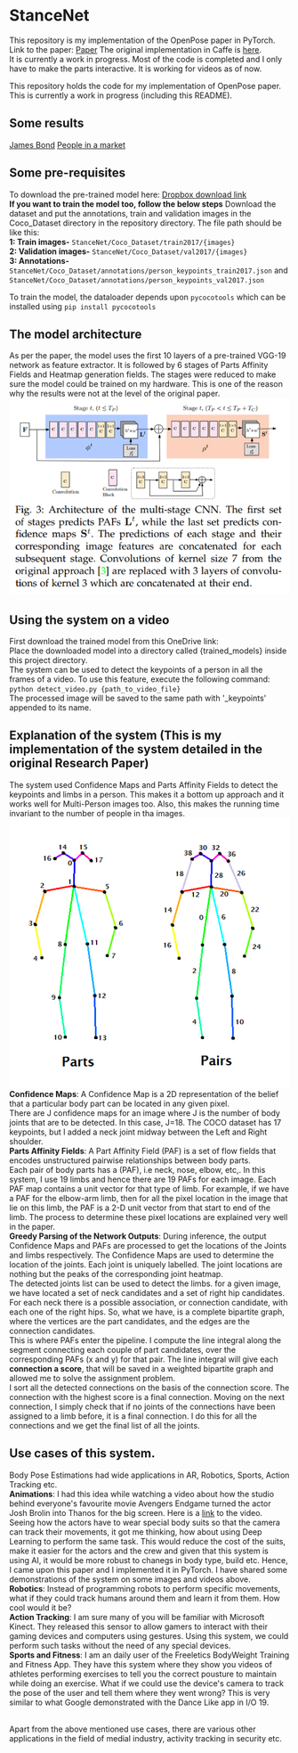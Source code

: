 # StanceNet
This repository is my implementation of the OpenPose paper in PyTorch. Link to the paper: [Paper](https://arxiv.org/abs/1611.08050)
The original implementation in Caffe is [here](https://github.com/ZheC/Realtime_Multi-Person_Pose_Estimation). <br> 
It is currently a work in progress. Most of the code is completed and I only have to make the parts interactive. It is working for videos as of now.

This repository holds the code for my implementation of OpenPose paper. This is currently a work in progress (including this README).
## Some results
[James Bond](https://github.com/myidispg/StanceNet/blob/master/results/james_bond_keypoints.png)
[People in a market](https://github.com/myidispg/StanceNet/blob/master/results/market.png)

## Some pre-requisites
To download the pre-trained model here: [Dropbox download link](https://www.dropbox.com/sh/47zif4g1bg7i9pl/AADYhpFEZQPbtaBzvZOsOd0ra?dl=0)<br>
**If you want to train the model too, follow the below steps**
Download the dataset and put the annotations, train and validation images in the Coco_Dataset directory in the repository directory. The file path should be like this:\
**1: Train images-** `StanceNet/Coco_Dataset/train2017/{images}`\
**2: Validation images-** `StanceNet/Coco_Dataset/val2017/{images}`\
**3: Annotations-** `StanceNet/Coco_Dataset/annotations/person_keypoints_train2017.json` and `StanceNet/Coco_Dataset/annotations/person_keypoints_val2017.json`

To train the model, the dataloader depends upon `pycocotools` which can be installed using `pip install pycocotools`

## The model architecture
As per the paper, the model uses the first 10 layers of a pre-trained VGG-19 network as feature extractor. It is followed by 6 stages of Parts Affinity Fields and Heatmap generation fields. The stages were reduced to make sure the model could be trained on my hardware. 
This is one of the reason why the results were not at the level of the original paper.<br>
![Model Architectue](https://github.com/myidispg/StanceNet/blob/master/readme_media/model_architecture.png)

## Using the system on a video
First download the trained model from this OneDrive link: <br>
Place the downloaded model into a directory called {trained_models} inside this project directory.<br>
The system can be used to detect the keypoints of a person in all the frames of a video. To use this feature, execute the following command:<br>
`python detect_video.py {path_to_video_file}`<br>
The processed image will be saved to the same path with '_keypoints' appended to its name.

## Explanation of the system (This is my implementation of the system detailed in the original Research Paper)
The system used Confidence Maps and Parts Affinity Fields to detect the keypoints and limbs in a person. This makes it a bottom up approach and it works well for Multi-Person images too. Also, this makes the running time invariant to the number of people in tha images.<br>
![Parts and Limbs Skeleton](https://github.com/myidispg/StanceNet/blob/master/readme_media/parts_and_skeleton.png)<br>
**Confidence Maps**: A Confidence Map is a 2D representation of the belief that a particular body part can be located in any given pixel.<br>
There are J confidence maps for an image where J is the number of body joints that are to be detected. In this case, J=18. The COCO dataset has 17 keypoints, but I added a neck joint midway between the Left and Right shoulder.<br>
**Parts Affinity Fields**: A Part Affinity Field (PAF) is a set of flow fields that encodes unstructured pairwise relationships between body parts. <br>
Each pair of body parts has a (PAF), i.e neck, nose, elbow, etc,. In this system, I use 19 limbs and hence there are 19 PAFs for each image. Each PAF map contains a unit vector for that type of limb. For example, if we have a PAF for the elbow-arm limb, then for all the pixel location in the image that lie on this limb, the PAF is a 2-D unit vector from that start to end of the limb. The process to determine these pixel locations are explained very well in the paper.<br>
**Greedy Parsing of the Network Outputs**: During inference, the output Confidence Maps and PAFs are processed to get the locations of the Joints and limbs respectively. The Confidence Maps are used to determine the location of the joints. Each joint is uniquely labelled. The joint locations are nothing but the peaks of the corresponding joint heatmap.<br>
The detected joints list can be used to detect the limbs. for a given image, we have located a set of neck candidates and a set of right hip candidates. For each neck there is a possible association, or connection candidate, with each one of the right hips. So, what we have, is a complete bipartite graph, where the vertices are the part candidates, and the edges are the connection candidates. <br>
This is where PAFs enter the pipeline. I compute the line integral along the segment connecting each couple of part candidates, over the corresponding PAFs (x and y) for that pair. The line integral will give each **connection a score**, that will be saved in a weighted bipartite graph and allowed me to solve the assignment problem.<br>
I sort all the detected connections on the basis of the connection score. The connection with the highest score is a final connection. Moving on the next connection, I simply check that if no joints of the connections have been assigned to a limb before, it is a final connection. I do this for all the connections and we get the final list of all the joints.

## Use cases of this system.
Body Pose Estimations had wide applications in AR, Robotics, Sports, Action Tracking etc.<br>
**Animations**: I had this idea while watching a video about how the studio behind everyone's favourite movie Avengers Endgame turned the actor Josh Brolin into Thanos for the big screen. Here is a [link](https://www.youtube.com/watch?v=N2YTmooNR8E&t=166s) to the video.
Seeing how the actors have to wear special body suits so that the camera can track their movements, it got me thinking, how about using Deep Learning to perform the same task. This would reduce the cost of the suits, make it easier for the actors and the crew and given that this system is using AI, it would be more robust to chanegs in body type, build etc. Hence, I came upon this paper and I implemented it in PyTorch. I have shared some demonstrations of the system on some images and videos above.<br>
**Robotics**: Instead of programming robots to perform specific movements, what if they could track humans around them and learn it from them. How cool would it be?<br>
**Action Tracking**: I am sure many of you will be familiar with Microsoft Kinect. They released this sensor to allow gamers to interact with their gaming devices and computers using gestures. Using this system, we could perform such tasks without the need of any special devices.<br>
**Sports and Fitness**: I am an daily user of the Freeletics BodyWeight Training and Fitness App. They have this system where they show you videos of athletes performing exercises to tell you the correct pousture to maintain while doing an exercise. What if we could use the device's camera to track the pose of the user and tell them where they went wrong? This is very similar to what Google demonstrated with the Dance Like app in I/O 19.<br><br>

Apart from the above mentioned use cases, there are various other applications in the field of medial industry, activity tracking in security etc.

